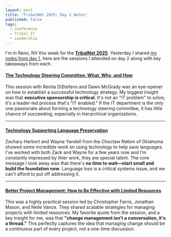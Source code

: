 ```yaml
---
layout: post
title: "TribalNet 2025: Day 2 Notes"
published: false
tags:
  - Conference
  - Tribal IT
  - Leadership
---
```


I'm in Reno, NV this week for the
**[TribalNet 2025](https://tribalhub.com/events/tribalnet-conferences/2025-tribalnet-conference-tradeshow/)**.
Yesterday I shared [my notes from day 1](https://peter.zaffina.net/blog/TribalNet-2025-Day-1/), here are the sessions I attended on day 2 along with key takeaways from each.

#### [The Technology Steering Committee: What, Why, and How](https://tribalhub.com/events/tribalnet-conferences/2025-tribalnet-conference-tradeshow/agenda/#event_session_32981)

This session with Renita DiStefano and Dawn McGrady was an eye-opener on how to establish a successful technology strategy. 
My biggest insight was that **executive sponsorship is critical**. It's not an "IT problem" to solve; it's a leader-led process 
that's "IT enabled." If the IT department is the only one passionate about forming a technology steering committee, it has little 
chance of succeeding, especially in hierarchical organizations.

---

#### [Technology Supporting Language Preservation](https://tribalhub.com/events/tribalnet-conferences/2025-tribalnet-conference-tradeshow/agenda/#event_session_32986)

Zachary Harbort and Wayne Yandell from the Choctaw Nation of Oklahoma showed some incredible work on using technology to help save languages. I've worked
with both Zack and Wayne for a few years now and I'm constantly impressed by thier work, they are special talent.
The core message I took away was that there's **no time to wait—start small and build the foundation now**. Language loss is 
a critical systems issue, and we can't afford to put off addressing it.

---

#### [Better Project Management: How to Be Effective with Limited Resources](https://tribalhub.com/events/tribalnet-conferences/2025-tribalnet-conference-tradeshow/agenda/#event_session_32991)

This was a highly practical session led by Christopher Farris, Jonathan Mason, and Neile Vance. They shared scalable strategies 
for managing projects with limited resources. My favorite quote from the session, and a key insight for me, was that **"change management 
isn't a conversation, it's a thread."** This perfectly captures the idea that managing change should be a continuous part of every project, 
not a one-time discussion.
